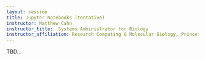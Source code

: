 ```yaml
---
layout: session
title: Jupyter Notebooks (tentative)
instructor: Matthew Cahn
instructor_title:  Systems Administrator for Biology
instructor_affiliation: Research Computing & Molecular Biology, Princeton University
---
```


TBD...
